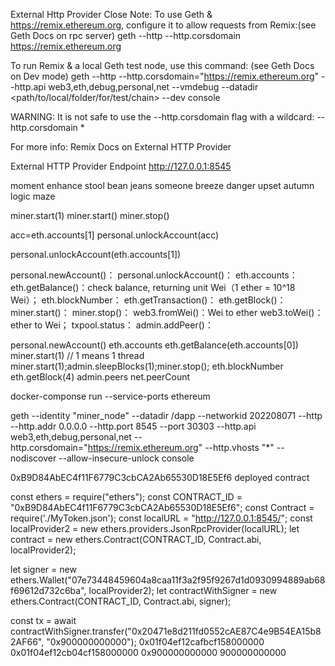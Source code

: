 External Http Provider
Close
Note: To use Geth & https://remix.ethereum.org, configure it to allow requests from Remix:(see Geth Docs on rpc server)
geth --http --http.corsdomain https://remix.ethereum.org

To run Remix & a local Geth test node, use this command: (see Geth Docs on Dev mode)
geth --http --http.corsdomain="https://remix.ethereum.org" --http.api web3,eth,debug,personal,net --vmdebug --datadir <path/to/local/folder/for/test/chain> --dev console


WARNING: It is not safe to use the --http.corsdomain flag with a wildcard: --http.corsdomain *

For more info: Remix Docs on External HTTP Provider

External HTTP Provider Endpoint
http://127.0.0.1:8545

moment enhance stool bean jeans someone breeze danger upset autumn logic maze


miner.start(1)
miner.start()
miner.stop()


acc=eth.accounts[1]
personal.unlockAccount(acc)

personal.unlockAccount(eth.accounts[1])

personal.newAccount()：
personal.unlockAccount()：
eth.accounts：
eth.getBalance()：check balance, returning unit Wei（1 ether = 10^18 Wei）；
eth.blockNumber：
eth.getTransaction()：
eth.getBlock()：
miner.start()：
miner.stop()：
web3.fromWei()：Wei to ether
web3.toWei()：ether to Wei；
txpool.status：
admin.addPeer()：

personal.newAccount()
eth.accounts
eth.getBalance(eth.accounts[0])
miner.start(1) // 1 means 1 thread
miner.start(1);admin.sleepBlocks(1);miner.stop();
eth.blockNumber
eth.getBlock(4)
admin.peers
net.peerCount

docker-componse run --service-ports ethereum

geth --identity "miner_node" --datadir /dapp --networkid 202208071 --http --http.addr 0.0.0.0 --http.port 8545 --port 30303 --http.api web3,eth,debug,personal,net --http.corsdomain="https://remix.ethereum.org" --http.vhosts "*" --nodiscover --allow-insecure-unlock console

0xB9D84AbEC4f11F6779C3cbCA2Ab65530D18E5Ef6 deployed contract

const ethers = require("ethers");
const CONTRACT_ID = "0xB9D84AbEC4f11F6779C3cbCA2Ab65530D18E5Ef6";
const Contract = require('./MyToken.json');
const localURL = "http://127.0.0.1:8545/";
const localProvider2 = new ethers.providers.JsonRpcProvider(localURL);
let contract = new ethers.Contract(CONTRACT_ID, Contract.abi, localProvider2);


let signer = new ethers.Wallet("07e73448459604a8caa11f3a2f95f9267d1d0930994889ab68f69612d732c6ba", localProvider2);
let contractWithSigner = new ethers.Contract(CONTRACT_ID, Contract.abi, signer);

const tx = await contractWithSigner.transfer("0x20471e8d211fd0552cAE87C4e9B54EA15b82AF66", "0x900000000000");
0x01f04ef12cafbcf158000000
0x01f04ef12cb04cf158000000
0x900000000000
900000000000